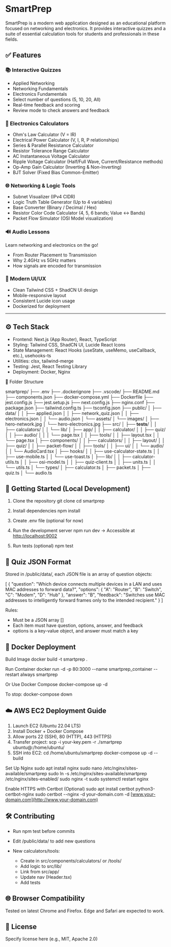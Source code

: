 # SmartPrep

SmartPrep is a modern web application designed as an educational platform focused on networking and electronics. It provides interactive quizzes and a suite of essential calculation tools for students and professionals in these fields.



## ✅ Features

### 📚 Interactive Quizzes

* Applied Networking
* Networking Fundamentals
* Electronics Fundamentals
* Select number of questions (5, 10, 20, All)
* Real-time feedback and scoring
* Review mode to check answers and feedback

### 🧮 Electronics Calculators

* Ohm's Law Calculator (V = IR)
* Electrical Power Calculator (V, I, R, P relationships)
* Series & Parallel Resistance Calculator
* Resistor Tolerance Range Calculator
* AC Instantaneous Voltage Calculator
* Ripple Voltage Calculator (Half/Full Wave, Current/Resistance methods)
* Op-Amp Gain Calculator (Inverting & Non-Inverting)
* BJT Solver (Fixed Bias Common-Emitter)

### 🌐 Networking & Logic Tools

* Subnet Visualizer (IPv4 CIDR)
* Logic Truth Table Generator (Up to 4 variables)
* Base Converter (Binary / Decimal / Hex)
* Resistor Color Code Calculator (4, 5, 6 bands; Value ↔ Bands)
* Packet Flow Simulator (OSI Model visualization)

### 🔊 Audio Lessons

Learn networking and electronics on the go!

* From Router Placement to Transmission
* Why 2.4GHz vs 5GHz matters
* How signals are encoded for transmission

### 🎨 Modern UI/UX

* Clean Tailwind CSS + ShadCN UI design
* Mobile-responsive layout
* Consistent Lucide icon usage
* Dockerized for deployment

---

## ⚙️ Tech Stack

* Frontend: Next.js (App Router), React, TypeScript
* Styling: Tailwind CSS, ShadCN UI, Lucide React Icons
* State Management: React Hooks (useState, useMemo, useCallback, etc.), usehooks-ts
* Utilities: clsx, tailwind-merge
* Testing: Jest, React Testing Library
* Deployment: Docker, Nginx

📁 Folder Structure

smartprep/
├── .env
├── .dockerignore
├── .vscode/
├── README.md
├── components.json
├── docker-compose.yml
├── Dockerfile
├── jest.config.js
├── jest.setup.js
├── next.config.js
├── nginx.conf
├── package.json
├── tailwind.config.ts
├── tsconfig.json
├── public/
│   ├── data/
│   │   ├── applied.json
│   │   ├── network_quiz.json
│   │   ├── electronics.json
│   │   └── audio.json
│   └── assets/
│       └── images/
│           ├── hero-network.jpg
│           └── hero-electronics.jpg
├── src/
│   ├── __tests__/
│   │   ├── calculators/
│   │   └── lib/
│   ├── app/
│   │   ├── calculator/
│   │   ├── quiz/
│   │   ├── audio/
│   │   │   └── page.tsx
│   │   ├── tools/
│   │   ├── layout.tsx
│   │   └── page.tsx
│   ├── components/
│   │   ├── calculators/
│   │   ├── layout/
│   │   ├── quiz/
│   │   ├── packet-flow/
│   │   ├── tools/
│   │   ├── ui/
│   │   └── audio/
│   │       └── AudioCard.tsx
│   ├── hooks/
│   │   ├── use-calculator-state.ts
│   │   ├── use-mobile.ts
│   │   └── use-toast.ts
│   ├── lib/
│   │   ├── calculator-utils.ts
│   │   ├── osi-model.ts
│   │   ├── quiz-client.ts
│   │   ├── units.ts
│   │   └── utils.ts
│   └── types/
│       ├── calculator.ts
│       ├── packet.ts
│       ├── quiz.ts
│       └── audio.ts


## 🚀 Getting Started (Local Development)

1. Clone the repository
   git clone <repository-url>
   cd smartprep

2. Install dependencies
   npm install

3. Create .env file (optional for now)

4. Run the development server
   npm run dev
   → Accessible at [http://localhost:9002](http://localhost:9002)

5. Run tests (optional)
   npm test



## 🧠 Quiz JSON Format

Stored in /public/data/, each JSON file is an array of question objects:

\[
{
"question": "Which device connects multiple devices in a LAN and uses MAC addresses to forward data?",
"options": {
"A": "Router",
"B": "Switch",
"C": "Modem",
"D": "Hub"
},
"answer": "B",
"feedback": "Switches use MAC addresses to intelligently forward frames only to the intended recipient."
}
]

Rules:

* Must be a JSON array \[]
* Each item must have question, options, answer, and feedback
* options is a key-value object, and answer must match a key



## 🐳 Docker Deployment

Build Image
docker build -t smartprep .

Run Container
docker run -d -p 80:3000 --name smartprep\_container --restart always smartprep

Or Use Docker Compose
docker-compose up -d

To stop:
docker-compose down



## ☁️ AWS EC2 Deployment Guide

1. Launch EC2 (Ubuntu 22.04 LTS)
2. Install Docker + Docker Compose
3. Allow ports 22 (SSH), 80 (HTTP), 443 (HTTPS)
4. Transfer project:
   scp -i your-key.pem -r ./smartprep ubuntu@<ec2-ip>:/home/ubuntu/
5. SSH into EC2:
   cd /home/ubuntu/smartprep
   docker-compose up -d --build

Set Up Nginx
sudo apt install nginx
sudo nano /etc/nginx/sites-available/smartprep
sudo ln -s /etc/nginx/sites-available/smartprep /etc/nginx/sites-enabled/
sudo nginx -t
sudo systemctl restart nginx

Enable HTTPS with Certbot (Optional)
sudo apt install certbot python3-certbot-nginx
sudo certbot --nginx -d your-domain.com -d [www.your-domain.com](http://www.your-domain.com)



## 🛠 Contributing

* Run npm test before commits
* Edit /public/data/ to add new questions
* New calculators/tools:

  * Create in src/components/calculators/ or /tools/
  * Add logic to src/lib/
  * Link from src/app/
  * Update nav (Header.tsx)
  * Add tests



## 🌐 Browser Compatibility

Tested on latest Chrome and Firefox. Edge and Safari are expected to work.



## 📝 License

Specify license here (e.g., MIT, Apache 2.0)

